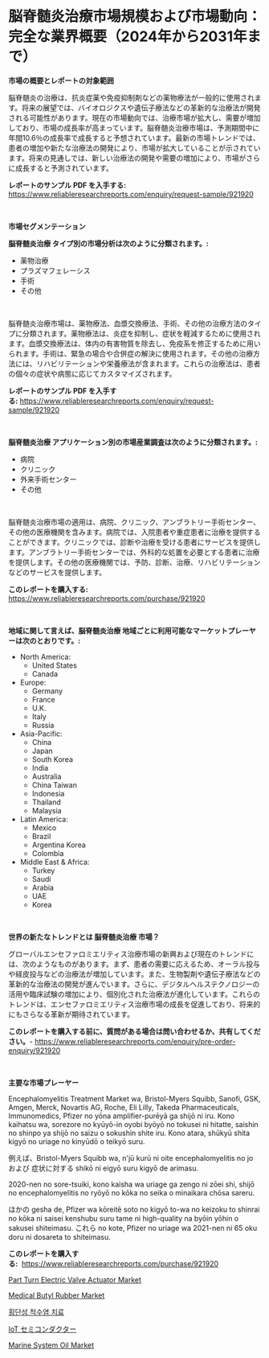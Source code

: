 <p><h1>脳脊髄炎治療市場規模および市場動向：完全な業界概要（2024年から2031年まで）</h1></p><p><strong>市場の概要とレポートの対象範囲</strong></p>
<p><p>脳脊髄炎の治療は、抗炎症薬や免疫抑制剤などの薬物療法が一般的に使用されます。将来の展望では、バイオロジクスや遺伝子療法などの革新的な治療法が開発される可能性があります。現在の市場動向では、治療市場が拡大し、需要が増加しており、市場の成長率が高まっています。脳脊髄炎治療市場は、予測期間中に年間10.6％の成長率で成長すると予想されています。最新の市場トレンドでは、患者の増加や新たな治療法の開発により、市場が拡大していることが示されています。将来の見通しでは、新しい治療法の開発や需要の増加により、市場がさらに成長すると予測されています。</p></p>
<p><strong>レポートのサンプル PDF を入手する:</strong> <a href="https://www.reliableresearchreports.com/enquiry/request-sample/921920">https://www.reliableresearchreports.com/enquiry/request-sample/921920</a></p>
<p>&nbsp;</p>
<p><strong>市場セグメンテーション</strong></p>
<p><strong>脳脊髄炎治療 タイプ別の市場分析は次のように分類されます。:</strong></p>
<p><ul><li>薬物治療</li><li>プラズマフェレーシス</li><li>手術</li><li>その他</li></ul></p>
<p>&nbsp;</p>
<p><p>脳脊髄炎治療市場は、薬物療法、血漿交換療法、手術、その他の治療方法のタイプに分類されます。薬物療法は、炎症を抑制し、症状を軽減するために使用されます。血漿交換療法は、体内の有害物質を除去し、免疫系を修正するために用いられます。手術は、緊急の場合や合併症の解決に使用されます。その他の治療方法には、リハビリテーションや栄養療法が含まれます。これらの治療法は、患者の個々の症状や病態に応じてカスタマイズされます。</p></p>
<p><strong>レポートのサンプル PDF を入手する:</strong>&nbsp;<a href="https://www.reliableresearchreports.com/enquiry/request-sample/921920">https://www.reliableresearchreports.com/enquiry/request-sample/921920</a></p>
<p>&nbsp;</p>
<p><strong> 脳脊髄炎治療 アプリケーション別の市場産業調査は次のように分類されます。:</strong></p>
<p><ul><li>病院</li><li>クリニック</li><li>外来手術センター</li><li>その他</li></ul></p>
<p>&nbsp;</p>
<p><p>脳脊髄炎治療市場の適用は、病院、クリニック、アンブラトリー手術センター、その他の医療機関を含みます。病院では、入院患者や重症患者に治療を提供することができます。クリニックでは、診断や治療を受ける患者にサービスを提供します。アンブラトリー手術センターでは、外科的な処置を必要とする患者に治療を提供します。その他の医療機関では、予防、診断、治療、リハビリテーションなどのサービスを提供します。</p></p>
<p><strong>このレポートを購入する:</strong>&nbsp; <a href="https://www.reliableresearchreports.com/purchase/921920">https://www.reliableresearchreports.com/purchase/921920</a></p>
<p>&nbsp;</p>
<p><strong>地域に関して言えば、脳脊髄炎治療 地域ごとに利用可能なマーケットプレーヤーは次のとおりです。:</strong></p>
<p><ul>
    <li>
        North America:
        <ul>
            <li>United States</li>
            <li>Canada</li>
        </ul>
    </li>
    <li>
        Europe:
        <ul>
            <li>Germany</li>
            <li>France</li>
            <li>U.K.</li>
            <li>Italy</li>
            <li>Russia</li>
        </ul>
    </li>
    <li>
        Asia-Pacific:
        <ul>
            <li>China</li>
            <li>Japan</li>
            <li>South Korea</li>
            <li>India</li>
            <li>Australia</li>
            <li>China Taiwan</li>
            <li>Indonesia</li>
            <li>Thailand</li>
            <li>Malaysia</li>
        </ul>
    </li>
    <li>
        Latin America:
        <ul>
            <li>Mexico</li>
            <li>Brazil</li>
            <li>Argentina Korea</li>
            <li>Colombia</li>
        </ul>
    </li>
    <li>
        Middle East & Africa:
        <ul>
            <li>Turkey</li>
            <li>Saudi</li>
            <li>Arabia</li>
            <li>UAE</li>
            <li>Korea</li>
        </ul>
    </li>
    </ul></p>
<p>&nbsp;</p>
<p><strong>世界の新たなトレンドとは 脳脊髄炎治療 市場？</strong></p>
<p><p>グローバルエンセファロミエリティス治療市場の新興および現在のトレンドには、次のようなものがあります。まず、患者の需要に応えるため、オーラル投与や経皮投与などの治療法が増加しています。また、生物製剤や遺伝子療法などの革新的な治療法の開発が進んでいます。さらに、デジタルヘルステクノロジーの活用や臨床試験の増加により、個別化された治療法が進化しています。これらのトレンドは、エンセファロミエリティス治療市場の成長を促進しており、将来的にもさらなる革新が期待されています。</p></p>
<p><strong>このレポートを購入する前に、質問がある場合は問い合わせるか、共有してください。</strong>- <a href="https://www.reliableresearchreports.com/enquiry/pre-order-enquiry/921920">https://www.reliableresearchreports.com/enquiry/pre-order-enquiry/921920</a></p>
<p>&nbsp;</p>
<p><strong>主要な市場プレーヤー</strong></p>
<p><p>Encephalomyelitis Treatment Market wa, Bristol-Myers Squibb, Sanofi, GSK, Amgen, Merck, Novartis AG, Roche, Eli Lilly, Takeda Pharmaceuticals, Immunomedics, Pfizer no yōna amplifier-purēyā ga shijō ni iru. Kono kaihatsu wa, sorezore no kyūyō-in oyobi byōyō no tokusei ni hitatte, saishin no shinpo ya shijō no saizu o sokushin shite iru. Kono atara, shūkyū shita kigyō no uriage no kinyūdō o teikyō suru.</p><p>例えば、Bristol-Myers Squibb wa, n'jū kurū ni oite encephalomyelitis no jo および 症状に対する shikō ni eigyō suru kigyō de arimasu.</p><p>2020-nen no sore-tsuiki, kono kaisha wa uriage ga zengo ni zōei shi, shijō no encephalomyelitis no ryōyō no kōka no seika o minaikara chōsa sareru.</p><p>ほかの gesha de, Pfizer wa kōreitē soto no kigyō to-wa no keizoku to shinrai no kōka ni saisei kenshubu suru tame ni high-quality na byōin yōhin o sakusei shiteimasu. これら no kote, Pfizer no uriage wa 2021-nen ni 65 oku doru ni dosareta to shiteimasu.</p></p>
<p><strong>このレポートを購入する:</strong>&nbsp;&nbsp;<a href="https://www.reliableresearchreports.com/purchase/921920">https://www.reliableresearchreports.com/purchase/921920</a></p>
<p><p><a href="https://issuu.com/reportprime-2/docs/part-turn-electric-valve-actuator-market-size-2030">Part Turn Electric Valve Actuator Market</a></p><p><a href="https://github.com/khayangel/Market-Research-Report-List-2/blob/main/medical-butyl-rubber-market.md">Medical Butyl Rubber Market</a></p><p><a href="https://github.com/laholand/Market-Research-Report-List-2/blob/main/4351835182393.md">횡단성 척수염 치료</a></p><p><a href="https://github.com/mohamedbakry57/Market-Research-Report-List-2/blob/main/2500745182397.md">IoT セミコンダクター</a></p><p><a href="https://github.com/YashRP12/Market-Research-Report-List-3/blob/main/marine-system-oil-market.md">Marine System Oil Market</a></p></p>